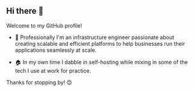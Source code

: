 <div style="background-image: url('backstar.gif'); background-repeat: repeat;">

  ## Hi there 👋
  
  Welcome to my GitHub profile! 
  
  - 💼 Professionally I'm an infrastructure engineer passionate about creating scalable and efficient platforms to help businesses run their applications seamlessly at scale.
  
  - 🏠 In my own time I dabble in self-hosting while mixing in some of the tech I use at work for practice.
  
  Thanks for stopping by! 😊

</div>

